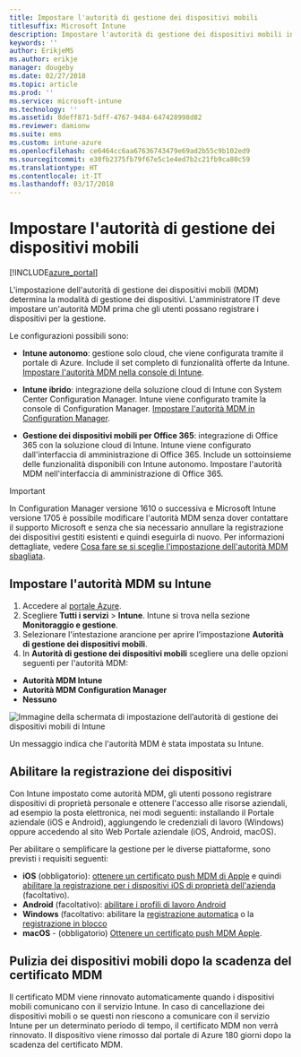 ```yaml
---
title: Impostare l'autorità di gestione dei dispositivi mobili
titlesuffix: Microsoft Intune
description: Impostare l'autorità di gestione dei dispositivi mobili in Intune.
keywords: ''
author: ErikjeMS
ms.author: erikje
manager: dougeby
ms.date: 02/27/2018
ms.topic: article
ms.prod: ''
ms.service: microsoft-intune
ms.technology: ''
ms.assetid: 8deff871-5dff-4767-9484-647428998d82
ms.reviewer: damionw
ms.suite: ems
ms.custom: intune-azure
ms.openlocfilehash: ce6464cc6aa67636743479e69ad2b55c9b102ed9
ms.sourcegitcommit: e30fb2375fb79f67e5c1e4ed7b2c21fb9ca80c59
ms.translationtype: HT
ms.contentlocale: it-IT
ms.lasthandoff: 03/17/2018
---
```

# <a name="set-the-mobile-device-management-authority"></a>Impostare l'autorità di gestione dei dispositivi mobili

[!INCLUDE[azure_portal](./includes/azure_portal.md)]

L'impostazione dell'autorità di gestione dei dispositivi mobili (MDM) determina la modalità di gestione dei dispositivi. L'amministratore IT deve impostare un'autorità MDM prima che gli utenti possano registrare i dispositivi per la gestione.

Le configurazioni possibili sono:

- **Intune autonomo**: gestione solo cloud, che viene configurata tramite il portale di Azure. Include il set completo di funzionalità offerte da Intune. [Impostare l'autorità MDM nella console di Intune](#set-mdm-authority-to-intune).

- **Intune ibrido**: integrazione della soluzione cloud di Intune con System Center Configuration Manager. Intune viene configurato tramite la console di Configuration Manager. [Impostare l'autorità MDM in Configuration Manager](https://docs.microsoft.com/sccm/mdm/deploy-use/configure-intune-subscription).

- **Gestione dei dispositivi mobili per Office 365**: integrazione di Office 365 con la soluzione cloud di Intune. Intune viene configurato dall'interfaccia di amministrazione di Office 365. Include un sottoinsieme delle funzionalità disponibili con Intune autonomo. Impostare l'autorità MDM nell'interfaccia di amministrazione di Office 365.

>[!IMPORTANT]    
In Configuration Manager versione 1610 o successiva e Microsoft Intune versione 1705 è possibile modificare l'autorità MDM senza dover contattare il supporto Microsoft e senza che sia necessario annullare la registrazione dei dispositivi gestiti esistenti e quindi eseguirla di nuovo. Per informazioni dettagliate, vedere [Cosa fare se si sceglie l'impostazione dell'autorità MDM sbagliata](/intune-classic/deploy-use/prerequisites-for-enrollment#what-to-do-if-you-choose-the-wrong-mdm-authority-setting).

## <a name="set-mdm-authority-to-intune"></a>Impostare l'autorità MDM su Intune

1. Accedere al [portale Azure](https://portal.azure.com).
2. Scegliere **Tutti i servizi** > **Intune**. Intune si trova nella sezione **Monitoraggio e gestione**.
2. Selezionare l'intestazione arancione per aprire l’impostazione **Autorità di gestione dei dispositivi mobili**.
3. In **Autorità di gestione dei dispositivi mobili** scegliere una delle opzioni seguenti per l'autorità MDM:
  - **Autorità MDM Intune**
  - **Autorità MDM Configuration Manager**
  - **Nessuno**

  ![Immagine della schermata di impostazione dell’autorità di gestione dei dispositivi mobili di Intune](media/set-mdm-auth.png)

  Un messaggio indica che l'autorità MDM è stata impostata su Intune.

## <a name="enable-device-enrollment"></a>Abilitare la registrazione dei dispositivi

Con Intune impostato come autorità MDM, gli utenti possono registrare dispositivi di proprietà personale e ottenere l'accesso alle risorse aziendali, ad esempio la posta elettronica, nei modi seguenti: installando il Portale aziendale (iOS e Android), aggiungendo le credenziali di lavoro (Windows) oppure accedendo al sito Web Portale aziendale (iOS, Android, macOS).

Per abilitare o semplificare la gestione per le diverse piattaforme, sono previsti i requisiti seguenti:
- **iOS** (obbligatorio): [ottenere un certificato push MDM di Apple](apple-mdm-push-certificate-get.md) e quindi [abilitare la registrazione per i dispositivi iOS di proprietà dell'azienda](ios-enroll.md) (facoltativo).
- **Android** (facoltativo): [abilitare i profili di lavoro Android](android-enroll.md)
- **Windows** (facoltativo: abilitare la [registrazione automatica](windows-enroll.md) o la [registrazione in blocco](windows-bulk-enroll.md)
- **macOS** - (obbligatorio) [Ottenere un certificato push MDM Apple](apple-mdm-push-certificate-get.md).


## <a name="mobile-device-cleanup-after-mdm-certificate-expiration"></a>Pulizia dei dispositivi mobili dopo la scadenza del certificato MDM

Il certificato MDM viene rinnovato automaticamente quando i dispositivi mobili comunicano con il servizio Intune. In caso di cancellazione dei dispositivi mobili o se questi non riescono a comunicare con il servizio Intune per un determinato periodo di tempo, il certificato MDM non verrà rinnovato. Il dispositivo viene rimosso dal portale di Azure 180 giorni dopo la scadenza del certificato MDM.
